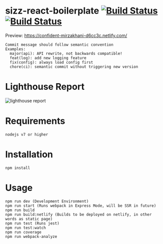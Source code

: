 # sizz-react-boilerplate [![Build Status](https://travis-ci.org/sizzlorox/sizz-react-boilerplate.svg?branch=master)](https://travis-ci.org/sizzlorox/React-Boilerplate) [![Build Status](https://img.shields.io/packagist/l/doctrine/orm.svg)](https://github.com/sizzlorox/sizz-react-boilerplate/blob/master/LICENSE) 
Preview: https://confident-mirzakhani-d6cc3c.netlify.com/
```
Commit message should follow semantic convention
Examples:
  major(api): API rewrite, not backwards compatible!
  feat(log): add new logging feature
  fix(config): always load config first
  chore(ci): semantic commit without triggering new version
```

# Lighthouse Report
![lighthouse report](https://i.imgur.com/TXHIt6Y.png)

# Requirements
```
nodejs v7 or higher
```

# Installation
```
npm install
```

# Usage
```
npm run dev (Development Environment)
npm run start (Runs webpack in Express Mode, will be SSR in future)
npm run build
npm run build:netlify (Builds to be deployed on netlify, in other words as static page)
npm run test (Runs jest)
npm run test:watch
npm run coverage
npm run webpack-analyze
```
